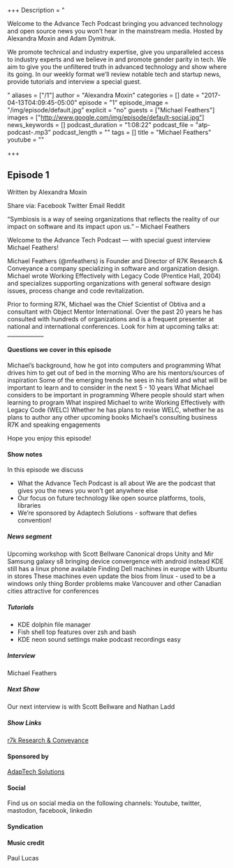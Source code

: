 +++
Description = "<p>Welcome to the Advance Tech Podcast bringing you advanced technology and open source news you won’t hear in the mainstream media. Hosted by Alexandra Moxin and Adam Dymitruk.</p><p>We promote technical and industry expertise, give you unparalleled access to industry experts and we believe in and promote gender parity in tech. We aim to give you the unfiltered truth in advanced technology and show where its going. In our weekly format we’ll review notable tech and startup news, provide tutorials and interview a special guest.</p>"
aliases = ["/1"]
author = "Alexandra Moxin"
categories = []
date = "2017-04-13T04:09:45-05:00"
episode = "1"
episode_image = "/img/episode/default.jpg"
explicit = "no"
guests = ["Michael Feathers"]
images = ["http://www.google.com/img/episode/default-social.jpg"]
news_keywords = []
podcast_duration = "1:08:22"
podcast_file = "atp-podcast-.mp3"
podcast_length = ""
tags = []
title = "Michael Feathers"
youtube = ""

+++

## Episode 1

Written by Alexandra Moxin

Share via: Facebook Twitter Email Reddit

“Symbiosis is a way of seeing organizations that reflects the reality of our impact on software and its impact upon us.” – Michael Feathers

Welcome to the Advance Tech Podcast — with special guest interview Michael Feathers!


Michael Feathers (@mfeathers) is Founder and Director of R7K Research & Conveyance a company specializing in software and organization design. Michael wrote Working Effectively with Legacy Code (Prentice Hall, 2004) and specializes supporting organizations with general software design issues, process change and code revitalization.

Prior to forming R7K, Michael was the Chief Scientist of Obtiva and a consultant with Object Mentor International. Over the past 20 years he has consulted with hundreds of organizations and is a frequent presenter at national and international conferences. Look for him at upcoming talks at: _____________

#### Questions we cover in this episode

Michael’s background, how he got into computers and programming
What drives him to get out of bed in the morning
Who are his mentors/sources of inspiration
Some of the emerging trends he sees in his field and what will be important to learn and to consider in the next 5 - 10 years
What Michael considers to be important in programming
Where people should start when learning to program
What inspired Michael to write Working Effectively with Legacy Code (WELC)
Whether he has plans to revise WELC, whether he as plans to author any other upcoming books
Michael’s consulting business R7K and speaking engagements

Hope you enjoy this episode!

#### Show notes

In this episode we discuss

 * What the Advance Tech Podcast is all about
We are the podcast that gives you the news you won’t get anywhere else
 * Our focus on future technology like open source platforms, tools, libraries
 * We’re sponsored by Adaptech Solutions - software that defies convention!

##### News segment

Upcoming workshop with Scott Bellware
Canonical drops Unity and Mir
Samsung galaxy s8 bringing device convergence with android instead
KDE still has a linux phone available
Finding Dell machines in europe with Ubuntu in stores
These machines even update the bios from linux - used to be a windows only thing
Border problems make Vancouver and other Canadian cities attractive for conferences

##### Tutorials

 * KDE dolphin file manager
 * Fish shell top features over zsh and bash
 * KDE neon sound settings make podcast recordings easy

##### Interview

Michael Feathers

##### Next Show

Our next interview is with Scott Bellware and Nathan Ladd

##### Show Links

[r7k Research & Conveyance](https://www.r7krecon.com/)

#### Sponsored by

[AdapTech Solutions](https://adaptechsolutions.net/)

#### Social

Find us on social media on the following channels: Youtube, twitter, mastodon, facebook, linkedin

#### Syndication

#### Music credit
Paul Lucas

